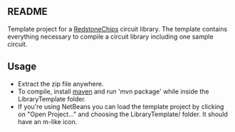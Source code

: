 README
-------

Template project for a [RedstoneChips](http://github.com/eisental/RedstoneChips) circuit library.
The template contains everything necessary to compile a circuit library including one sample circuit. 

Usage
-------
- Extract the zip file anywhere. 
- To compile, install [maven](http://maven.apache.org/) and run 'mvn package' while inside the LibraryTemplate folder.
- If you're using NetBeans you can load the template project by clicking on "Open Project..." and choosing the LibraryTemplate/ folder. It should have an m-like icon.